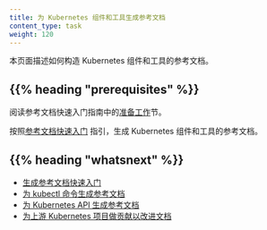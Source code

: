 ```yaml
---
title: 为 Kubernetes 组件和工具生成参考文档
content_type: task
weight: 120
---
```

<!--
title: Generating Reference Pages for Kubernetes Components and Tools
content_type: task
weight: 120
-->

<!-- overview -->

<!--
This page shows how to build the Kubernetes component and tool reference pages.
-->

本页面描述如何构造 Kubernetes 组件和工具的参考文档。

## {{% heading "prerequisites" %}}

<!--
Start with the [Prerequisites section](/docs/contribute/generate-ref-docs/quickstart/#before-you-begin)
in the Reference Documentation Quickstart guide.
-->
阅读参考文档快速入门指南中的[准备工作](/zh/docs/contribute/generate-ref-docs/quickstart/#before-you-begin)节。

<!-- steps -->

<!--
Follow the [Reference Documentation Quickstart](/docs/contribute/generate-ref-docs/quickstart/)
to generate the Kubernetes component and tool reference pages.
-->
按照[参考文档快速入门](/zh/docs/contribute/generate-ref-docs/quickstart/)
指引，生成 Kubernetes 组件和工具的参考文档。

## {{% heading "whatsnext" %}}

<!--
* [Generating Reference Documentation Quickstart](/docs/contribute/generate-ref-docs/quickstart/)
* [Generating Reference Documentation for kubectl Commands](/docs/contribute/generate-ref-docs/kubectl/)
* [Generating Reference Documentation for the Kubernetes API](/docs/contribute/generate-ref-docs/kubernetes-api/)
* [Contributing to the Upstream Kubernetes Project for Documentation](/docs/contribute/generate-ref-docs/contribute-upstream/)
-->

* [生成参考文档快速入门](/zh/docs/contribute/generate-ref-docs/quickstart/) 
* [为 kubectl 命令生成参考文档](/zh/docs/contribute/generate-ref-docs/kubectl/)
* [为 Kubernetes API 生成参考文档](/zh/docs/contribute/generate-ref-docs/kubernetes-api/)
* [为上游 Kubernetes 项目做贡献以改进文档](/zh/docs/contribute/generate-ref-docs/contribute-upstream/)

